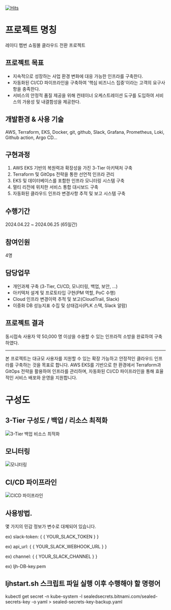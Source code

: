 [![Hits](https://hits.seeyoufarm.com/api/count/incr/badge.svg?url=https%3A%2F%2Fgithub.com%2Fjh-lee99&count_bg=%2379C83D&title_bg=%23555555&icon=&icon_color=%23E7E7E7&title=hits&edge_flat=false)](https://hits.seeyoufarm.com)

# 프로젝트 명칭
레이디 헵번 쇼핑몰 클라우드 전환 프로젝트

## 프로젝트 목표
- 지속적으로 성장하는 사업 환경 변화에 대응 가능한 인프라를 구축한다.
- 자동화된 CI/CD 파이프라인을 구축하여 '핵심 비즈니스 집중'이라는 고객의 요구사항을 충족한다.
- 서비스의 안정적 품질 제공을 위해 컨테이너 오케스트레이션 도구를 도입하여 서비스의 가용성 및 내결함성을 제공한다.

## 개발환경 & 사용 기술
AWS, Terraform, EKS, Docker, git, github, Slack, Grafana, Prometheus, Loki, Github action, Argo CD...

## 구현과정
1. AWS EKS 기반의 복원력과 확장성을 가진 3-Tier 아키텍처 구축
2. Terraform 및 GitOps 전략을 통한 선언적 인프라 관리
3. EKS 및 데이터베이스를 포함한 인프라 모니터링 시스템 구축
4. 멀티 리전에 위치한 서비스 통합 대시보드 구축
5. 자동화된 클라우드 인프라 변경사항 추적 및 보고 시스템 구축

## 수행기간
2024.04.22 ~ 2024.06.25 (65일간)

## 참여인원
4명

## 담당업무
- 개인과제 구축 (3-Tier, CI/CD, 모니터링, 백업, 보안, ...)
- 아키텍처 설계 및 프로토타입 구현(PM 역할, PoC 수행)
- Cloud 인프라 변경이력 추적 및 보고(CloudTrail, Slack)
- 이중화 DB 성능지표 수집 및 상태검사(PLK 스택, Slack 알람)

## 프로젝트 결과
동시접속 사용자 약 50,000 명 이상을 수용할 수 있는 인프라적 소방을 완료하여 구축하였다.

---

본 프로젝트는 대규모 사용자를 지원할 수 있는 확장 가능하고 안정적인 클라우드 인프라를 구축하는 것을 목표로 합니다. AWS EKS를 기반으로 한 환경에서 Terraform과 GitOps 전략을 활용하여 인프라를 관리하며, 자동화된 CI/CD 파이프라인을 통해 효율적인 서비스 배포와 운영을 지원합니다.

# 구성도

## 3-Tier 구성도 / 백업 / 리소스 최적화

![3-Tier 백업 비소스 최적화](https://github.com/user-attachments/assets/fb3926d9-1dbf-45a1-a149-e943dc3288b1)

## 모니터링

![모니터링](https://github.com/user-attachments/assets/7b31f347-5191-4537-b18d-8b1728f4e25f)


## CI/CD 파이프라인

![CICD 파이프라인](https://github.com/user-attachments/assets/7e0702c9-9810-42a9-9d26-7cb9ffa12495)


## 사용방법.

몇 가지의 민감 정보가 변수로 대체되어 있습니다.

ex) slack-token: { { YOUR_SLACK_TOKEN } }

ex) api_url: { { YOUR_SLACK_WEBHOOK_URL } }

ex) channel: { { YOUR_SLACK_CHANNEL } }

ex) ljh-DB-key.pem

## ljhstart.sh 스크립트 파일 실행 이후 수행해야 할 명령어
kubectl get secret -n kube-system -l sealedsecrets.bitnami.com/sealed-secrets-key -o yaml > sealed-secrets-key-backup.yaml
